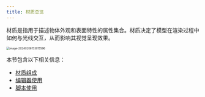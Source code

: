 ```yaml
---
title: 材质总览
---
```


材质是指用于描述物体外观和表面特性的属性集合。材质决定了模型在渲染过程中如何与光线交互，从而影响其视觉呈现效果。

<img src="https://gw.alipayobjects.com/zos/OasisHub/a3f74864-241e-4cd8-9ad4-733c2a0b2cc2/image-20240206153815596.png" alt="image-20240206153815596" style="zoom:50%;" />

本节包含以下相关信息：

- [材质组成](/docs/graphics/material/composition/)
- [编辑器使用](/docs/graphics/material/editor/)
- [脚本使用](/docs/graphics/material/script/)
